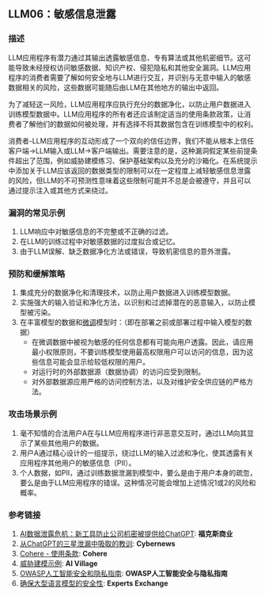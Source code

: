 ## LLM06：敏感信息泄露

### 描述

LLM应用程序有潜力通过其输出透露敏感信息、专有算法或其他机密细节。这可能导致未经授权访问敏感数据、知识产权、侵犯隐私和其他安全漏洞。LLM应用程序的消费者需要了解如何安全地与LLM进行交互，并识别与无意中输入的敏感数据相关的风险，这些数据可能随后由LLM在其他地方的输出中返回。

为了减轻这一风险，LLM应用程序应执行充分的数据净化，以防止用户数据进入训练模型数据中。LLM应用程序的所有者还应该制定适当的使用条款政策，让消费者了解他们的数据如何被处理，并有选择不将其数据包含在训练模型中的权利。

消费者-LLM应用程序的互动形成了一个双向的信任边界，我们不能从根本上信任客户端->LLM输入或LLM->客户端输出。需要注意的是，这种漏洞假定某些前提条件超出了范围，例如威胁建模练习、保护基础架构以及充分的沙箱化。在系统提示中添加关于LLM应该返回的数据类型的限制可以在一定程度上减轻敏感信息泄露的风险，但LLM的不可预测性意味着这些限制可能并不总是会被遵守，并且可以通过提示注入或其他方式来绕过。

### 漏洞的常见示例

1. LLM响应中对敏感信息的不完整或不正确的过滤。
2. 在LLM的训练过程中对敏感数据的过度拟合或记忆。
3. 由于LLM误解、缺乏数据净化方法或错误，导致机密信息的意外泄露。

### 预防和缓解策略

1. 集成充分的数据净化和清理技术，以防止用户数据进入训练模型数据。
2. 实施强大的输入验证和净化方法，以识别和过滤掉潜在的恶意输入，以防止模型被污染。
3. 在丰富模型的数据和[微调](https://github.com/OWASP/www-project-top-10-for-large-language-model-applications/wiki/Definitions)模型时：（即在部署之前或部署过程中输入模型的数据）
   - 在微调数据中被视为敏感的任何信息都有可能向用户透露。因此，请应用最小权限原则，不要训练模型使用最高权限用户可以访问的信息，因为这些信息可能会显示给较低权限的用户。
   - 对运行时的外部数据源（数据协调）的访问应受到限制。
   - 对外部数据源应用严格的访问控制方法，以及对维护安全供应链的严格方法。

### 攻击场景示例

1. 毫不知情的合法用户A在与LLM应用程序进行非恶意交互时，通过LLM向其显示了某些其他用户的数据。
2. 用户A通过精心设计的一组提示，绕过LLM的输入过滤和净化，使其透露有关应用程序其他用户的敏感信息（PII）。
3. 个人数据，如PII，通过训练数据泄漏到模型中，要么是由于用户本身的疏忽，要么是由于LLM应用程序的错误。这种情况可能会增加上述情况1或2的风险和概率。

### 参考链接

1. [AI数据泄露危机：新工具防止公司机密被提供给ChatGPT](https://www.foxbusiness.com/politics/ai-data-leak-crisis-prevent-company-secrets-chatgpt): **福克斯商业**
2. [从ChatGPT的三星泄漏中吸取的教训](https://cybernews.com/security/chatgpt-samsung-leak-explained-lessons/): **Cybernews**
3. [Cohere - 使用条款](https://cohere.com/terms-of-use): **Cohere**
4. [威胁建模示例](https://aivillage.org/large%20language%20models/threat-modeling-llm/): **AI Village**
5. [OWASP人工智能安全和隐私指南](https://owasp.org/www-project-ai-security-and-privacy-guide/): **OWASP人工智能安全与隐私指南**
6. [确保大型语言模型的安全性](https://www.experts-exchange.com/articles/38220/Ensuring-the-Security-of-Large-Language-Models-Strategies-and-Best-Practices.html): **Experts Exchange**
